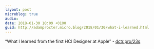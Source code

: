 ```yaml
---
layout: post
microblog: true
audio: 
date: 2018-01-30 10:09 +0100
guid: http://adamprocter.micro.blog/2018/01/30/what-i-learned.html
---
```

“What I learned from the first HCI Designer at Apple” - [dctr.pro/23s](http://dctr.pro/23s)
